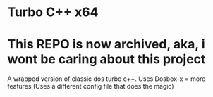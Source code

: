 # Turbo C++ x64

# This REPO is now archived, aka, i wont be caring about this project
A wrapped version of classic dos turbo c++. Uses Dosbox-x = more features
(Uses a different config file that does the magic)
